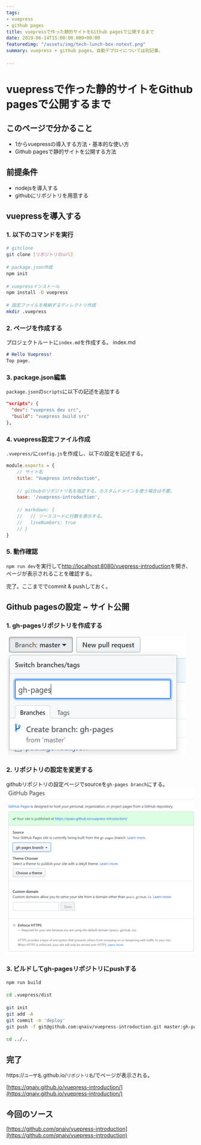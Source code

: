 ```yaml
---
tags:
- vuepress
- github pages
title: vuepressで作った静的サイトをGithub pagesで公開するまで
date: 2019-06-14T15:00:00.000+00:00
featuredimg: "/assets/img/tech-lunch-box-notext.png"
summary: vuepress + github pages。自動デプロイについては別記事。

---
```

# vuepressで作った静的サイトをGithub pagesで公開するまで

## このページで分かること

* 1からvuepressの導入する方法・基本的な使い方
* Github pagesで静的サイトを公開する方法

## 前提条件

* nodejsを導入する
* githubにリポジトリを用意する

## vuepressを導入する

### 1. 以下のコマンドを実行

```sh
# gitclone
git clone [リポジトリのurl]

# package.json作成
npm init

# vuepressインストール
npm install -D vuepress

# 設定ファイルを格納するディレクトリ作成
mkdir .vuepress
```

### 2. ページを作成する

プロジェクトルートに`index.md`を作成する。
index.md

``` md
# Hello Vuepress!
Top page.
```

### 3. package.json編集

`package.json`の`scripts`に以下の記述を追加する

```json
"scripts": {
  "dev": "vuepress dev src",
  "build": "vuepress build src"
},
```

### 4. vuepress設定ファイル作成

`.vuepress/`に`config.js`を作成し、以下の設定を記述する。

```js
module.exports = {
    // サイト名
    title: "Vuepress introduction",
    
    // githubのリポジトリ名を指定する。カスタムドメインを使う場合は不要。
    base: '/vuepress-introduction',
    
    // markdown: {
    //   // ソースコードに行数を表示する。
    //   lineNumbers: true
    // }
}
```

### 5. 動作確認

`npm run dev`を実行して[http://localhost:8080/vuepress-introduction](http://localhost:8080/vuepress-introduction)を開き、ページが表示されることを確認する。

完了。ここまででcommit & pushしておく。

## Github pagesの設定 \~ サイト公開

### 1. gh-pagesリポジトリを作成する

![](/assets/img/vuepress-introduction-1.png)

### 2. リポジトリの設定を変更する

githubリポジトリの設定ページでsourceを`gh-pages branch`にする。
![](/assets/img/vuepress-introduction-2.png)

### 3. ビルドしてgh-pagesリポジトリにpushする

``` sh
npm run build

cd .vuepress/dist

git init
git add -A
git commit -m 'deploy'
git push -f git@github.com:qnaiv/vuepress-introduction.git master:gh-pages

cd ../..
```

## 完了

https://`ユーザ名`.github.io/`リポジトリ名`/でページが表示される。

[https://qnaiv.github.io/vuepress-introduction/](https://qnaiv.github.io/vuepress-introduction/)

## 今回のソース

[https://github.com/qnaiv/vuepress-introduction](https://github.com/qnaiv/vuepress-introduction)